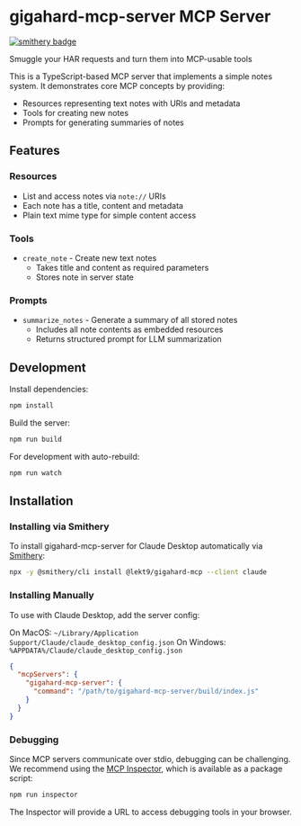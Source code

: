 # gigahard-mcp-server MCP Server

[![smithery badge](https://smithery.ai/badge/@lekt9/gigahard-mcp)](https://smithery.ai/server/@lekt9/gigahard-mcp)

Smuggle your HAR requests and turn them into MCP-usable tools

This is a TypeScript-based MCP server that implements a simple notes system. It demonstrates core MCP concepts by providing:

- Resources representing text notes with URIs and metadata
- Tools for creating new notes
- Prompts for generating summaries of notes

## Features

### Resources
- List and access notes via `note://` URIs
- Each note has a title, content and metadata
- Plain text mime type for simple content access

### Tools
- `create_note` - Create new text notes
  - Takes title and content as required parameters
  - Stores note in server state

### Prompts
- `summarize_notes` - Generate a summary of all stored notes
  - Includes all note contents as embedded resources
  - Returns structured prompt for LLM summarization

## Development

Install dependencies:
```bash
npm install
```

Build the server:
```bash
npm run build
```

For development with auto-rebuild:
```bash
npm run watch
```

## Installation

### Installing via Smithery

To install gigahard-mcp-server for Claude Desktop automatically via [Smithery](https://smithery.ai/server/@lekt9/gigahard-mcp):

```bash
npx -y @smithery/cli install @lekt9/gigahard-mcp --client claude
```

### Installing Manually
To use with Claude Desktop, add the server config:

On MacOS: `~/Library/Application Support/Claude/claude_desktop_config.json`
On Windows: `%APPDATA%/Claude/claude_desktop_config.json`

```json
{
  "mcpServers": {
    "gigahard-mcp-server": {
      "command": "/path/to/gigahard-mcp-server/build/index.js"
    }
  }
}
```

### Debugging

Since MCP servers communicate over stdio, debugging can be challenging. We recommend using the [MCP Inspector](https://github.com/modelcontextprotocol/inspector), which is available as a package script:

```bash
npm run inspector
```

The Inspector will provide a URL to access debugging tools in your browser.
